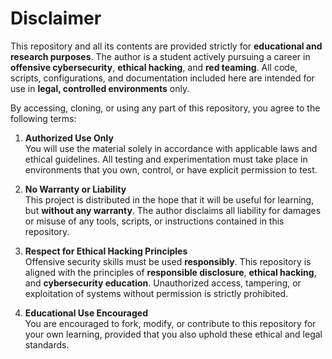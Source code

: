 # Disclaimer

This repository and all its contents are provided strictly for **educational and research purposes**. The author is a student actively pursuing a career in **offensive cybersecurity**, **ethical hacking**, and **red teaming**. All code, scripts, configurations, and documentation included here are intended for use in **legal, controlled environments** only.

By accessing, cloning, or using any part of this repository, you agree to the following terms:

1. **Authorized Use Only**  
   You will use the material solely in accordance with applicable laws and ethical guidelines. All testing and experimentation must take place in environments that you own, control, or have explicit permission to test.

2. **No Warranty or Liability**  
   This project is distributed in the hope that it will be useful for learning, but **without any warranty**. The author disclaims all liability for damages or misuse of any tools, scripts, or instructions contained in this repository.

3. **Respect for Ethical Hacking Principles**  
   Offensive security skills must be used **responsibly**. This repository is aligned with the principles of **responsible disclosure**, **ethical hacking**, and **cybersecurity education**. Unauthorized access, tampering, or exploitation of systems without permission is strictly prohibited.

4. **Educational Use Encouraged**  
   You are encouraged to fork, modify, or contribute to this repository for your own learning, provided that you also uphold these ethical and legal standards.
